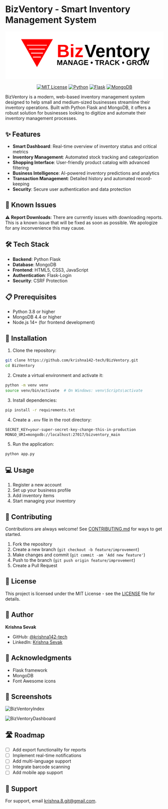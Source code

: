 # BizVentory - Smart Inventory Management System

<div align="center">

![BizVentory Logo](static/images/logoinv.svg)

[![MIT License](https://img.shields.io/badge/License-MIT-green.svg)](https://choosealicense.com/licenses/mit/)
[![Python](https://img.shields.io/badge/Python-3.8+-blue.svg)](https://www.python.org/downloads/)
[![Flask](https://img.shields.io/badge/Flask-2.0+-lightgrey.svg)](https://flask.palletsprojects.com/)
[![MongoDB](https://img.shields.io/badge/MongoDB-4.4+-green.svg)](https://www.mongodb.com/)

</div>

BizVentory is a modern, web-based inventory management system designed to help small and medium-sized businesses streamline their inventory operations. Built with Python Flask and MongoDB, it offers a robust solution for businesses looking to digitize and automate their inventory management processes.

## ✨ Features

- **Smart Dashboard**: Real-time overview of inventory status and critical metrics
- **Inventory Management**: Automated stock tracking and categorization
- **Shopping Interface**: User-friendly product catalog with advanced filtering
- **Business Intelligence**: AI-powered inventory predictions and analytics
- **Transaction Management**: Detailed history and automated record-keeping
- **Security**: Secure user authentication and data protection

## 🚨 Known Issues

⚠️ **Report Downloads**: There are currently issues with downloading reports. This is a known issue that will be fixed as soon as possible. We apologize for any inconvenience this may cause.

## 🛠️ Tech Stack

- **Backend**: Python Flask
- **Database**: MongoDB
- **Frontend**: HTML5, CSS3, JavaScript
- **Authentication**: Flask-Login
- **Security**: CSRF Protection

## 📋 Prerequisites

- Python 3.8 or higher
- MongoDB 4.4 or higher
- Node.js 14+ (for frontend development)

## 🚀 Installation

1. Clone the repository:
```bash
git clone https://github.com/krishna142-tech/BizVentory.git
cd BizVentory
```

2. Create a virtual environment and activate it:
```bash
python -m venv venv
source venv/bin/activate  # On Windows: venv\Scripts\activate
```

3. Install dependencies:
```bash
pip install -r requirements.txt
```

4. Create a `.env` file in the root directory:
```env
SECRET_KEY=your-super-secret-key-change-this-in-production
MONGO_URI=mongodb://localhost:27017/bizventory_main
```

5. Run the application:
```bash
python app.py
```

## 💻 Usage

1. Register a new account
2. Set up your business profile
3. Add inventory items
4. Start managing your inventory

## 🤝 Contributing

Contributions are always welcome! See [CONTRIBUTING.md](CONTRIBUTING.md) for ways to get started.

1. Fork the repository
2. Create a new branch (`git checkout -b feature/improvement`)
3. Make changes and commit (`git commit -am 'Add new feature'`)
4. Push to the branch (`git push origin feature/improvement`)
5. Create a Pull Request

## 📝 License

This project is licensed under the MIT License - see the [LICENSE](LICENSE) file for details.

## 👤 Author

**Krishna Sevak**

- GitHub: [@krishna142-tech](https://github.com/krishna142-tech)
- LinkedIn: [Krishna Sevak](https://linkedin.com/in/krishna-sevak)

## 🙏 Acknowledgments

- Flask framework
- MongoDB
- Font Awesome icons

## 📸 Screenshots
![BizVentoryIndex](https://github.com/user-attachments/assets/6fe917d2-ebe7-4e4a-b703-10d014e61206)

![BizVentoryDashboard](https://github.com/user-attachments/assets/63ba05e2-754d-4229-a956-77ef972255c9)

## 🛣️ Roadmap

- [ ] Add export functionality for reports
- [ ] Implement real-time notifications
- [ ] Add multi-language support
- [ ] Integrate barcode scanning
- [ ] Add mobile app support

## 💬 Support

For support, email krishna.8.git@gmail.com.
